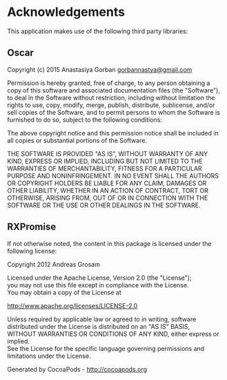 # Acknowledgements
This application makes use of the following third party libraries:

## Oscar

Copyright (c) 2015 Anastasiya Gorban <gorbannastya@gmail.com>

Permission is hereby granted, free of charge, to any person obtaining a copy
of this software and associated documentation files (the "Software"), to deal
in the Software without restriction, including without limitation the rights
to use, copy, modify, merge, publish, distribute, sublicense, and/or sell
copies of the Software, and to permit persons to whom the Software is
furnished to do so, subject to the following conditions:

The above copyright notice and this permission notice shall be included in
all copies or substantial portions of the Software.

THE SOFTWARE IS PROVIDED "AS IS", WITHOUT WARRANTY OF ANY KIND, EXPRESS OR
IMPLIED, INCLUDING BUT NOT LIMITED TO THE WARRANTIES OF MERCHANTABILITY,
FITNESS FOR A PARTICULAR PURPOSE AND NONINFRINGEMENT. IN NO EVENT SHALL THE
AUTHORS OR COPYRIGHT HOLDERS BE LIABLE FOR ANY CLAIM, DAMAGES OR OTHER
LIABILITY, WHETHER IN AN ACTION OF CONTRACT, TORT OR OTHERWISE, ARISING FROM,
OUT OF OR IN CONNECTION WITH THE SOFTWARE OR THE USE OR OTHER DEALINGS IN
THE SOFTWARE.


## RXPromise

If not otherwise noted, the content in this package is licensed
under the following license:  

Copyright 2012 Andreas Grosam  

Licensed under the Apache License, Version 2.0 (the "License");  
you may not use this file except in compliance with the License.  
You may obtain a copy of the License at  

http://www.apache.org/licenses/LICENSE-2.0  

Unless required by applicable law or agreed to in writing, software  
distributed under the License is distributed on an "AS IS" BASIS,  
WITHOUT WARRANTIES OR CONDITIONS OF ANY KIND, either express or implied.  
See the License for the specific language governing permissions and  
limitations under the License.  

Generated by CocoaPods - http://cocoapods.org
